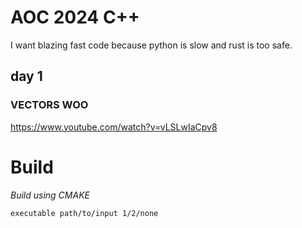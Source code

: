 # AOC 2024 C++

I want blazing fast code because python is slow and rust is too safe.

## day 1

### VECTORS WOO

https://www.youtube.com/watch?v=vLSLwIaCpv8

# Build

*Build using CMAKE*


```executable path/to/input 1/2/none```

